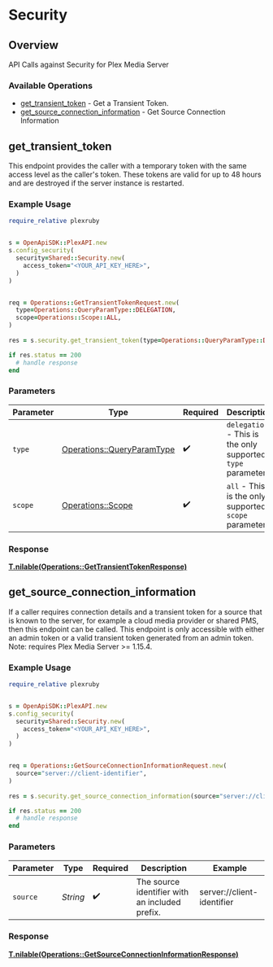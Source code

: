 # Security


## Overview

API Calls against Security for Plex Media Server


### Available Operations

* [get_transient_token](#get_transient_token) - Get a Transient Token.
* [get_source_connection_information](#get_source_connection_information) - Get Source Connection Information

## get_transient_token

This endpoint provides the caller with a temporary token with the same access level as the caller's token. These tokens are valid for up to 48 hours and are destroyed if the server instance is restarted.


### Example Usage

```ruby
require_relative plexruby


s = OpenApiSDK::PlexAPI.new
s.config_security(
  security=Shared::Security.new(
    access_token="<YOUR_API_KEY_HERE>",
  )
)


req = Operations::GetTransientTokenRequest.new(
  type=Operations::QueryParamType::DELEGATION,
  scope=Operations::Scope::ALL,
)
    
res = s.security.get_transient_token(type=Operations::QueryParamType::DELEGATION, scope=Operations::Scope::ALL)

if res.status == 200
  # handle response
end

```

### Parameters

| Parameter                                                               | Type                                                                    | Required                                                                | Description                                                             |
| ----------------------------------------------------------------------- | ----------------------------------------------------------------------- | ----------------------------------------------------------------------- | ----------------------------------------------------------------------- |
| `type`                                                                  | [Operations::QueryParamType](../../models/operations/queryparamtype.md) | :heavy_check_mark:                                                      | `delegation` - This is the only supported `type` parameter.             |
| `scope`                                                                 | [Operations::Scope](../../models/operations/scope.md)                   | :heavy_check_mark:                                                      | `all` - This is the only supported `scope` parameter.                   |


### Response

**[T.nilable(Operations::GetTransientTokenResponse)](../../models/operations/gettransienttokenresponse.md)**


## get_source_connection_information

If a caller requires connection details and a transient token for a source that is known to the server, for example a cloud media provider or shared PMS, then this endpoint can be called. This endpoint is only accessible with either an admin token or a valid transient token generated from an admin token.
Note: requires Plex Media Server >= 1.15.4.


### Example Usage

```ruby
require_relative plexruby


s = OpenApiSDK::PlexAPI.new
s.config_security(
  security=Shared::Security.new(
    access_token="<YOUR_API_KEY_HERE>",
  )
)


req = Operations::GetSourceConnectionInformationRequest.new(
  source="server://client-identifier",
)
    
res = s.security.get_source_connection_information(source="server://client-identifier")

if res.status == 200
  # handle response
end

```

### Parameters

| Parameter                                      | Type                                           | Required                                       | Description                                    | Example                                        |
| ---------------------------------------------- | ---------------------------------------------- | ---------------------------------------------- | ---------------------------------------------- | ---------------------------------------------- |
| `source`                                       | *String*                                       | :heavy_check_mark:                             | The source identifier with an included prefix. | server://client-identifier                     |


### Response

**[T.nilable(Operations::GetSourceConnectionInformationResponse)](../../models/operations/getsourceconnectioninformationresponse.md)**


